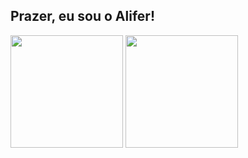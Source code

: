 ## Prazer, eu sou o Alifer!

<div>
<img height="180em" src="https://github-readme-stats.vercel.app/api?username=Aliferxy&show_icons=true"/>
<img height="180em" src="https://github-readme-stats.vercel.app/api/top-langs/?username=Aliferxy&layout=compact)](https://github.com/anuraghazra/github-readme-stats"/>
</div>
